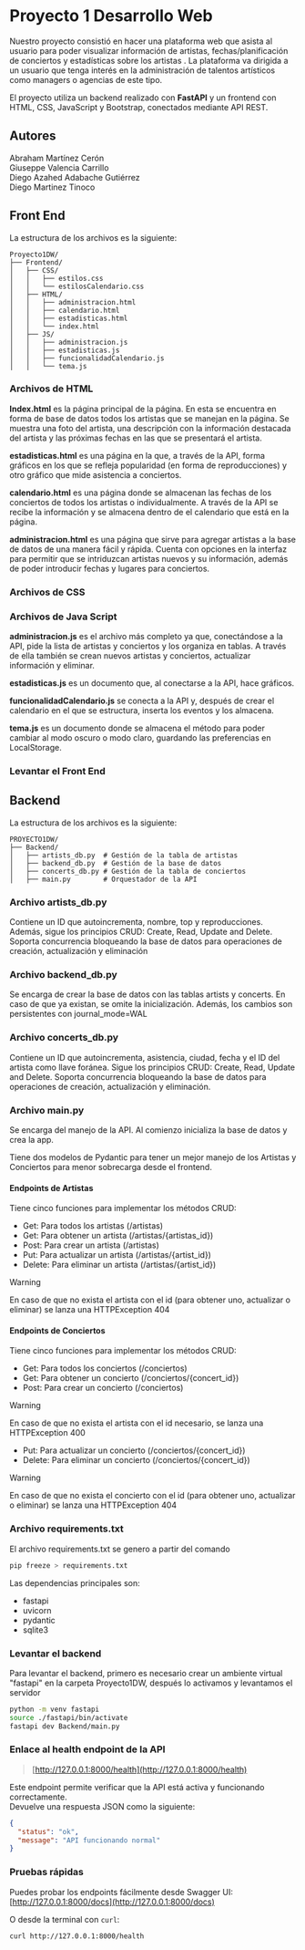 # Proyecto 1 Desarrollo Web
Nuestro proyecto consistió en hacer una plataforma web que asista al usuario para poder visualizar información de artistas, fechas/planificación de conciertos y estadísticas sobre los artistas . La plataforma va dirigida a un usuario que tenga interés en la administración de talentos artísticos como managers o agencias de este tipo.

El proyecto utiliza un backend realizado con **FastAPI** y un frontend con HTML, CSS, JavaScript y Bootstrap, conectados mediante API REST.

## Autores

Abraham Martínez Cerón  
Giuseppe Valencia Carrillo  
Diego Azahed Adabache Gutiérrez  
Diego Martinez Tinoco  



## Front End 
La estructura de los archivos es la siguiente:
```
Proyecto1DW/
├── Frontend/
│   ├── CSS/
│   │   ├── estilos.css
│   │   └── estilosCalendario.css
│   ├── HTML/
│   │   ├── administracion.html
│   │   ├── calendario.html
│   │   ├── estadisticas.html
│   │   └── index.html
│   ├── JS/
│   │   ├── administracion.js
│   │   ├── estadisticas.js
│   │   ├── funcionalidadCalendario.js
│   │   └── tema.js
```

### Archivos de HTML
 **Index.html** es la página principal de la página. En esta se encuentra en forma de base de datos todos los artistas que se manejan en la página. Se muestra una foto del artista, una descripción con la información destacada del artista y las próximas fechas en las que se presentará el artista. 

 **estadisticas.html** es una página en la que, a través de la API, forma gráficos en los que se refleja popularidad (en forma de reproducciones) y otro gráfico que mide asistencia a conciertos.

 **calendario.html** es una página donde se almacenan las fechas de los conciertos de todos los artistas o individualmente. A través de la API se recibe la información y se almacena dentro de el calendario que está en la página.

**administracion.html** es una página que sirve para agregar artistas a la base de datos de una manera fácil y rápida. Cuenta con opciones en la interfaz para permitir que se intriduzcan artistas nuevos y su información, además de poder introducir fechas y lugares para conciertos.

### Archivos de CSS

 


### Archivos de Java Script

**administracion.js** es el archivo más completo ya que, conectándose a la API, pide la lista de artistas y conciertos y los organiza en tablas. A través de ella también se crean nuevos artistas y conciertos, actualizar información y eliminar.

**estadisticas.js** es un documento que, al conectarse a la API, hace gráficos.

**funcionalidadCalendario.js** se conecta a la API y, después de crear el calendario en el que se estructura, inserta los eventos y los almacena.

**tema.js** es un documento donde se almacena el método para poder cambiar al modo oscuro o modo claro, guardando las preferencias en LocalStorage.

### Levantar el Front End



## Backend

La estructura de los archivos es la siguiente:
```
PROYECTO1DW/
├── Backend/
│   ├── artists_db.py  # Gestión de la tabla de artistas
│   ├── backend_db.py  # Gestión de la base de datos 
│   ├── concerts_db.py # Gestión de la tabla de conciertos
│   ├── main.py        # Orquestador de la API 
```

### Archivo artists_db.py

Contiene un ID que autoincrementa, nombre, top y reproducciones. Además, sigue los principios CRUD: Create, Read, Update and Delete. Soporta concurrencia bloqueando la base de datos para operaciones de creación, actualización y eliminación

### Archivo backend_db.py

Se encarga de crear la base de datos con las tablas artists y concerts. En caso de que ya existan, se omite la inicialización. Además, los cambios son persistentes con journal_mode=WAL

### Archivo concerts_db.py

Contiene un ID que autoincrementa, asistencia, ciudad, fecha y el ID del artista como llave foránea. Sigue los principios CRUD: Create, Read, Update and Delete. Soporta concurrencia bloqueando la base de datos para operaciones de creación, actualización y eliminación. 

### Archivo main.py

Se encarga del manejo de la API. Al comienzo inicializa la base de datos y crea la app. 

Tiene dos modelos de Pydantic para tener un mejor manejo de los Artistas y Conciertos para menor sobrecarga desde el frontend.

#### Endpoints de Artistas

Tiene cinco funciones para implementar los métodos CRUD:
- Get: Para todos los artistas (/artistas)
- Get: Para obtener un artista (/artistas/{artistas_id})
- Post: Para crear un artista (/artistas)
- Put: Para actualizar un artista (/artistas/{artist_id})
- Delete: Para eliminar un artista (/artistas/{artist_id})
> [!Warning]
> En caso de que no exista el artista con el id (para obtener uno, actualizar o eliminar) se lanza una HTTPException 404

#### Endpoints de Conciertos

Tiene cinco funciones para implementar los métodos CRUD:
- Get: Para todos los conciertos (/conciertos)
- Get: Para obtener un concierto (/conciertos/{concert_id})
- Post: Para crear un concierto (/conciertos)
> [!Warning]
> En caso de que no exista el artista con el id necesario, se lanza una HTTPException 400
- Put: Para actualizar un concierto (/conciertos/{concert_id})
- Delete: Para eliminar un concierto (/conciertos/{concert_id})
> [!Warning]
> En caso de que no exista el concierto con el id (para obtener uno, actualizar o eliminar) se lanza una HTTPException 404

### Archivo requirements.txt

El archivo requirements.txt se genero a partir del comando
```bash
pip freeze > requirements.txt
```
Las dependencias principales son:
- fastapi
- uvicorn
- pydantic
- sqlite3

### Levantar el backend

Para levantar el backend, primero es necesario crear un ambiente virtual "fastapi" en la carpeta Proyecto1DW, después lo activamos y levantamos el servidor
```bash
python -m venv fastapi
source ./fastapi/bin/activate
fastapi dev Backend/main.py
```

### Enlace al health endpoint de la API

> [http://127.0.0.1:8000/health](http://127.0.0.1:8000/health)

Este endpoint permite verificar que la API está activa y funcionando correctamente.  
Devuelve una respuesta JSON como la siguiente:
```json
{
  "status": "ok",
  "message": "API funcionando normal"
}
```

### Pruebas rápidas

Puedes probar los endpoints fácilmente desde Swagger UI:
[http://127.0.0.1:8000/docs](http://127.0.0.1:8000/docs)

O desde la terminal con `curl`:
```bash
curl http://127.0.0.1:8000/health
```

